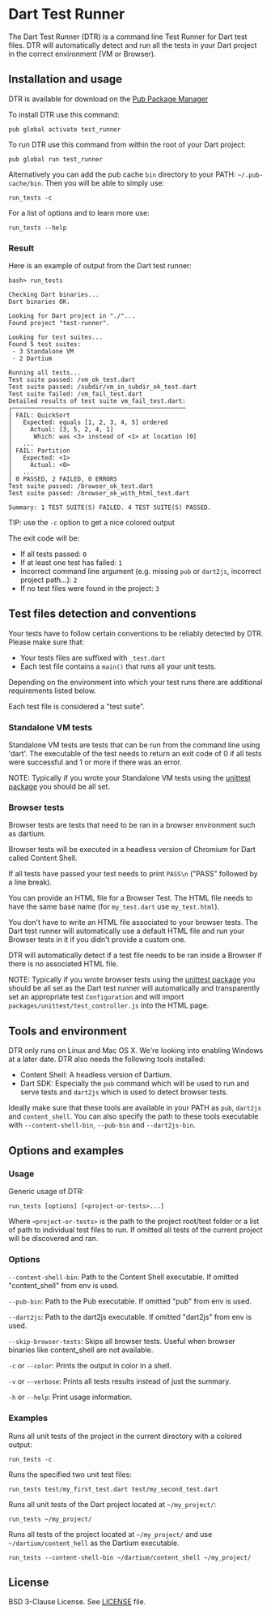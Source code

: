 # Dart Test Runner

The Dart Test Runner (DTR) is a command line Test Runner for Dart test files.
DTR will automatically detect and run all the tests in your Dart project in the
correct environment (VM or Browser).

## Installation and usage

DTR is available for download on the
[Pub Package Manager](https://pub.dartlang.org/packages/test_runner)

To install DTR use this command:

    pub global activate test_runner

To run DTR use this command from within the root of your Dart project:

    pub global run test_runner

Alternatively you can add the pub cache `bin` directory to your PATH:
`~/.pub-cache/bin`. Then you will be able to simply use:

    run_tests -c

For a list of options and to learn more use:

    run_tests --help

### Result

Here is an example of output from the Dart test runner:

    bash> run_tests

    Checking Dart binaries...
    Dart binaries OK.

    Looking for Dart project in "./"...
    Found project "test-runner".

    Looking for test suites...
    Found 5 test suites:
     - 3 Standalone VM
     - 2 Dartium

    Running all tests...
    Test suite passed: /vm_ok_test.dart
    Test suite passed: /subdir/vm_in_subdir_ok_test.dart
    Test suite failed: /vm_fail_test.dart
    Detailed results of test suite vm_fail_test.dart:
    ┌────────────────────────────────────────────────
    │ FAIL: QuickSort
    │   Expected: equals [1, 2, 3, 4, 5] ordered
    │     Actual: [3, 5, 2, 4, 1]
    │      Which: was <3> instead of <1> at location [0]
    │   ...
    │ FAIL: Partition
    │   Expected: <1>
    │     Actual: <0>
    │   ...
    │ 0 PASSED, 2 FAILED, 0 ERRORS
    Test suite passed: /browser_ok_test.dart
    Test suite passed: /browser_ok_with_html_test.dart

    Summary: 1 TEST SUITE(S) FAILED. 4 TEST SUITE(S) PASSED.

TIP: use the `-c` option to get a nice colored output

The exit code will be:

 - If all tests passed: `0`
 - If at least one test has failed: `1`
 - Incorrect command line argument (e.g. missing `pub` or `dart2js`, incorrect project path...): `2`
 - If no test files were found in the project: `3`

## Test files detection and conventions

Your tests have to follow certain conventions to be reliably detected by DTR.
Please make sure that:

 - Your tests files are suffixed with `_test.dart`
 - Each test file contains a `main()` that runs all your unit tests.

Depending on the environment into which your test runs there are additional
requirements listed below.

Each test file is considered a "test suite".

### Standalone VM tests

Standalone VM tests are tests that can be run from the command line using
'dart'. The executable of the test needs to return an exit code of 0 if all tests
were successful and 1 or more if there was an error.

NOTE: Typically if you wrote your Standalone VM tests using the
[unittest package](https://pub.dartlang.org/packages/unittest) you should be all
set.

### Browser tests

Browser tests are tests that need to be ran in a browser environment such as
dartium.

Browser tests will be executed in a headless version of Chromium for Dart called
Content Shell.

If all tests have passed your test needs to print `PASS\n` ("PASS" followed by a
line break).

You can provide an HTML file for a Browser Test. The HTML file needs to
have the same base name (for `my_test.dart` use `my_test.html`).

You don't have to write an HTML file associated to your browser tests. The Dart
test runner will automatically use a default HTML file and run your Browser
tests in it if you didn't provide a custom one.

DTR will automatically detect if a test file needs to be ran inside a Browser if
there is no associated HTML file.

NOTE: Typically if you wrote browser tests using the
[unittest package](https://pub.dartlang.org/packages/unittest) you should be all
set as the Dart test runner will automatically and transparently set an
appropriate test `Configuration` and will import
`packages/unittest/test_controller.js` into the HTML page.

## Tools and environment

DTR only runs on Linux and Mac OS X. We're looking into enabling Windows at a
later date. DTR also needs the following tools installed:

 - Content Shell: A headless version of Dartium.
 - Dart SDK: Especially the `pub` command which will be used to run and serve
   tests and `dart2js` which is used to detect browser tests.

Ideally make sure that these tools are available in your PATH as `pub`,
`dart2js` and `content_shell`. You can also specify the path to these tools
executable with `--content-shell-bin`, `--pub-bin` and `--dart2js-bin`.

## Options and examples

### Usage

Generic usage of DTR:

    run_tests [options] [<project-or-tests>...]

Where `<project-or-tests>` is the path to the project root/test folder or a list
of path to individual test files to run. If omitted all tests of the current project will be discovered and ran.

### Options

`--content-shell-bin`: Path to the Content Shell executable. If omitted "content_shell" from env is used.

`--pub-bin`: Path to the Pub executable. If omitted "pub" from env is used.

`--dart2js`: Path to the dart2js executable. If omitted "dart2js" from env is used.

`--skip-browser-tests`: Skips all browser tests. Useful when browser binaries
like content_shell are not available.

`-c` or `--color`: Prints the output in color in a shell.

`-v` or `--verbose`: Prints all tests results instead of just the summary.

`-h` or `--help`: Print usage information.

### Examples

Runs all unit tests of the project in the current directory with a colored output:

    run_tests -c

Runs the specified two unit test files:

    run_tests test/my_first_test.dart test/my_second_test.dart

Runs all unit tests of the Dart project located at `~/my_project/`:

    run_tests ~/my_project/

Runs all tests of the project located at `~/my_project/` and use
`~/dartium/content_hell` as the Dartium executable.

    run_tests --content-shell-bin ~/dartium/content_shell ~/my_project/

## License

BSD 3-Clause License.
See [LICENSE](LICENSE) file.
